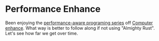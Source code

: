# Performance Enhance

Been enjoying the [performance-aware programing series](https://www.computerenhance.com/p/table-of-contents)
off [Computer enhance](https://www.computerenhance.com/). What way is better to follow along if not using "Almighty
Rust". Let's see how far we get over time.
